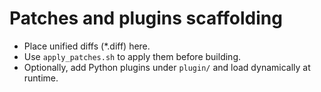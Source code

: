 # Patches and plugins scaffolding

- Place unified diffs (*.diff) here.
- Use `apply_patches.sh` to apply them before building.
- Optionally, add Python plugins under `plugin/` and load dynamically at runtime.
